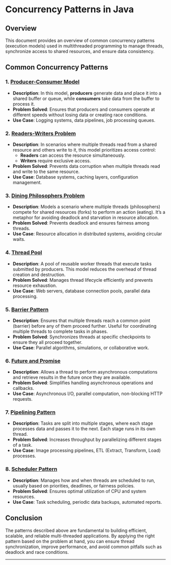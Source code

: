 # Concurrency Patterns in Java

## Overview

This document provides an overview of common concurrency patterns (execution models) used in multithreaded programming to manage threads, synchronize access to shared resources, and ensure data consistency.

## Common Concurrency Patterns

### 1. [Producer-Consumer Model](https://github.com/Shahtr1/Data-Structures-and-Algorithms/tree/main/java/_9_Threads/_4_execution_models/_1_producer_consumer_problem)

- **Description**: In this model, **producers** generate data and place it into a shared buffer or queue, while **consumers** take data from the buffer to process it.
- **Problem Solved**: Ensures that producers and consumers operate at different speeds without losing data or creating race conditions.
- **Use Case**: Logging systems, data pipelines, job processing queues.

### 2. [Readers-Writers Problem](https://github.com/Shahtr1/Data-Structures-and-Algorithms/tree/main/java/_9_Threads/_4_execution_models/_2_readers_writers_problem)

- **Description**: In scenarios where multiple threads read from a shared resource and others write to it, this model prioritizes access control:
  - **Readers** can access the resource simultaneously.
  - **Writers** require exclusive access.
- **Problem Solved**: Prevents data corruption when multiple threads read and write to the same resource.
- **Use Case**: Database systems, caching layers, configuration management.

### 3. [Dining Philosophers Problem](https://github.com/Shahtr1/Data-Structures-and-Algorithms/tree/main/java/_9_Threads/_4_execution_models/_3_dining_philosophores)

- **Description**: Models a scenario where multiple threads (philosophers) compete for shared resources (forks) to perform an action (eating). It’s a metaphor for avoiding deadlock and starvation in resource allocation.
- **Problem Solved**: Prevents deadlock and ensures fairness among threads.
- **Use Case**: Resource allocation in distributed systems, avoiding circular waits.

### 4. [Thread Pool](https://github.com/Shahtr1/Data-Structures-and-Algorithms/tree/main/java/_9_Threads/_4_execution_models/_3_dining_philosophores)

- **Description**: A pool of reusable worker threads that execute tasks submitted by producers. This model reduces the overhead of thread creation and destruction.
- **Problem Solved**: Manages thread lifecycle efficiently and prevents resource exhaustion.
- **Use Case**: Web servers, database connection pools, parallel data processing.

### 5. [Barrier Pattern](https://github.com/Shahtr1/Data-Structures-and-Algorithms/tree/main/java/_9_Threads/_4_execution_models/_5_barrier_pattern)

- **Description**: Ensures that multiple threads reach a common point (barrier) before any of them proceed further. Useful for coordinating multiple threads to complete tasks in phases.
- **Problem Solved**: Synchronizes threads at specific checkpoints to ensure they all proceed together.
- **Use Case**: Parallel algorithms, simulations, or collaborative work.

### 6. [Future and Promise](https://github.com/Shahtr1/Data-Structures-and-Algorithms/tree/main/java/_9_Threads/_4_execution_models/_6_future_and_promises)

- **Description**: Allows a thread to perform asynchronous computations and retrieve results in the future once they are available.
- **Problem Solved**: Simplifies handling asynchronous operations and callbacks.
- **Use Case**: Asynchronous I/O, parallel computation, non-blocking HTTP requests.

### 7. [Pipelining Pattern](https://github.com/Shahtr1/Data-Structures-and-Algorithms/tree/main/java/_9_Threads/_4_execution_models/_7_pipelining_pattern)

- **Description**: Tasks are split into multiple stages, where each stage processes data and passes it to the next. Each stage runs in its own thread.
- **Problem Solved**: Increases throughput by parallelizing different stages of a task.
- **Use Case**: Image processing pipelines, ETL (Extract, Transform, Load) processes.

### 8. [Scheduler Pattern](https://github.com/Shahtr1/Data-Structures-and-Algorithms/tree/main/java/_9_Threads/_4_execution_models/_8_scheduler_pattern)

- **Description**: Manages how and when threads are scheduled to run, usually based on priorities, deadlines, or fairness policies.
- **Problem Solved**: Ensures optimal utilization of CPU and system resources.
- **Use Case**: Task scheduling, periodic data backups, automated reports.

## Conclusion

The patterns described above are fundamental to building efficient, scalable, and reliable multi-threaded applications. By applying the right pattern based on the problem at hand, you can ensure thread synchronization, improve performance, and avoid common pitfalls such as deadlock and race conditions.

---
